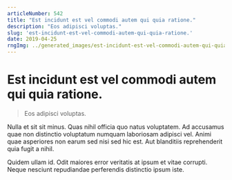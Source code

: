 ```yaml
---
articleNumber: 542
title: "Est incidunt est vel commodi autem qui quia ratione."
description: "Eos adipisci voluptas."
slug: 'est-incidunt-est-vel-commodi-autem-qui-quia-ratione.'
date: 2019-04-25
rngImg: ../generated_images/est-incidunt-est-vel-commodi-autem-qui-quia-ratione..jpg
---
```


# Est incidunt est vel commodi autem qui quia ratione.

> Eos adipisci voluptas.

Nulla et sit sit minus. Quas nihil officia quo natus voluptatem. Ad accusamus quae non distinctio voluptatum numquam laboriosam adipisci vel. Animi quae asperiores non earum sed nisi sed hic est. Aut blanditiis reprehenderit quia fugit a nihil.
 Quidem ullam id. Odit maiores error veritatis at ipsum et vitae corrupti. Neque nesciunt repudiandae perferendis distinctio ipsum iste.
